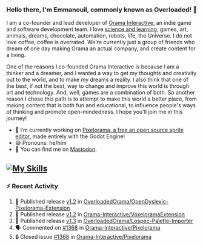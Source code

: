 ### Hello there, I'm Emmanouil, commonly known as Overloaded! 👋
I am a co-founder and lead developer of [Orama Interactive](https://www.oramainteractive.com/), an indie game and software development team. I love [science and learning](https://github.com/OverloadedOrama/KnowledgeBase), games, art, animals, dreams, chocolate, automation, robots, life, the Universe. I do not love coffee, coffee is overrated. We're currently just a group of friends who dream of one day making Orama an actual company, and create content for a living.

One of the reasons I co-founded Orama Interactive is because I am a thinker and a dreamer, and I wanted a way to get my thoughts and creativity out to the world, and to make my dreams a reality. I also think that one of the best, if not the best, way to change and improve this world is through art and technology. And, well, games are a combination of both. So another reason I chose this path is to attempt to make this world a better place, from making content that is both fun and educational, to influence people's ways of thinking and promote open-mindedness. I hope you'll join me in this journey!

- 🔭 I’m currently working on [Pixelorama, a free an open source sprite editor](https://github.com/Orama-Interactive/Pixelorama), made entirely with the Godot Engine!
- 😄 Pronouns: he/him
- 🐘 You can find me on <a rel="me" href="https://mastodon.social/@Overloaded">Mastodon</a>.

[![My Skills](https://skillicons.dev/icons?i=godot,py,cpp,cs,git,linux,html)](https://skillicons.dev)
---

### :zap: Recent Activity

<!--START_SECTION:activity-->
1. 🚀 Published release [v1.2](https://github.com/OverloadedOrama/OpenDyslexic-Pixelorama-Extension/releases/tag/v1.2) in [OverloadedOrama/OpenDyslexic-Pixelorama-Extension](https://github.com/OverloadedOrama/OpenDyslexic-Pixelorama-Extension)
2. 🚀 Published release [v1.2](https://github.com/Orama-Interactive/VoxeloramaExtension/releases/tag/v1.2) in [Orama-Interactive/VoxeloramaExtension](https://github.com/Orama-Interactive/VoxeloramaExtension)
3. 🚀 Published release [v1.3](https://github.com/OverloadedOrama/Lospec-Palette-Importer/releases/tag/v1.3) in [OverloadedOrama/Lospec-Palette-Importer](https://github.com/OverloadedOrama/Lospec-Palette-Importer)
4. 🗣 Commented on [#1368](https://github.com/Orama-Interactive/Pixelorama/issues/1368#issuecomment-3453913708) in [Orama-Interactive/Pixelorama](https://github.com/Orama-Interactive/Pixelorama)
5. 🔒 Closed issue [#1368](https://github.com/Orama-Interactive/Pixelorama/issues/1368) in [Orama-Interactive/Pixelorama](https://github.com/Orama-Interactive/Pixelorama)
<!--END_SECTION:activity-->

<!--
**OverloadedOrama/OverloadedOrama** is a ✨ _special_ ✨ repository because its `README.md` (this file) appears on your GitHub profile.

Here are some ideas to get you started:

- 👯 I’m looking to collaborate on ...
- 🤔 I’m looking for help with ...
- 💬 Ask me about ...
- 📫 How to reach me: ...
- ⚡ Fun fact: ...
-->
